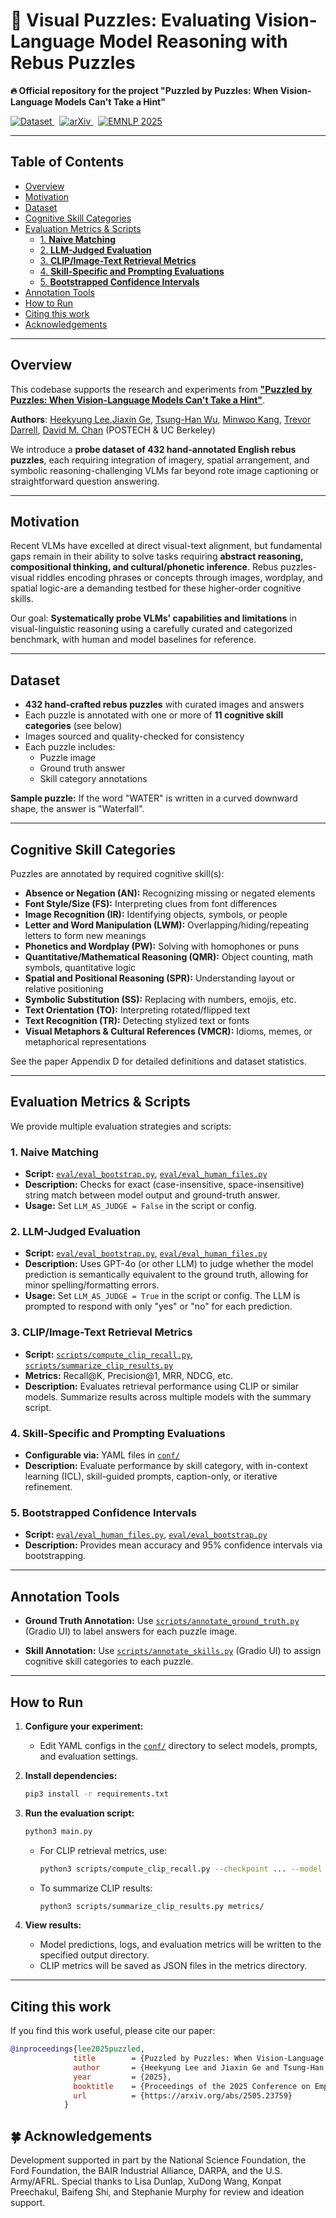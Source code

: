 # 🧩 Visual Puzzles: Evaluating Vision-Language Model Reasoning with Rebus Puzzles

<div >  
<!--   <img src="assets/logo.png" width="200" height="200">  
   -->
  
**🔥 Official repository for the project "Puzzled by Puzzles: When Vision-Language Models Can't Take a Hint"**

<p>
    <a href="https://huggingface.co/datasets/Kyunnilee/visual-puzzles">
      <img src="https://img.shields.io/badge/HuggingFace-Dataset-orange?logo=huggingface&logoColor=white" alt="Dataset" />
    </a>
    &nbsp;
    <a href="https://arxiv.org/abs/2505.23759">
      <img src="https://img.shields.io/badge/arXiv-2505.23759-b31b1b.svg" alt="arXiv" />
    </a>
    &nbsp;
    <a href="https://2025.emnlp.org">
      <img src="https://img.shields.io/badge/EMNLP-2025-blueviolet?logo=google-scholar&logoColor=white" alt="EMNLP 2025" />
    </a>
  </p>  
</div>


---

## Table of Contents
  - [Overview](#overview)
  - [Motivation](#motivation)
  - [Dataset](#dataset)
  - [Cognitive Skill Categories](#cognitive-skill-categories)
  - [Evaluation Metrics \& Scripts](#evaluation-metrics--scripts)
    - [1. **Naive Matching**](#1-naive-matching)
    - [2. **LLM-Judged Evaluation**](#2-llm-judged-evaluation)
    - [3. **CLIP/Image-Text Retrieval Metrics**](#3-clipimage-text-retrieval-metrics)
    - [4. **Skill-Specific and Prompting Evaluations**](#4-skill-specific-and-prompting-evaluations)
    - [5. **Bootstrapped Confidence Intervals**](#5-bootstrapped-confidence-intervals)
  - [Annotation Tools](#annotation-tools)
  - [How to Run](#how-to-run)
  - [Citing this work](#citing-this-work)
  - [Acknowledgements](#acknowledgements)

---

## Overview

This codebase supports the research and experiments from
[**"Puzzled by Puzzles: When Vision-Language Models Can't Take a Hint"**](https://arxiv.org/abs/2505.23759).

**Authors**: [Heekyung Lee](https://kyunnilee.github.io),[Jiaxin Ge](https://jiaxin.ge), [Tsung-Han Wu](https://tsunghan-wu.github.io/), [Minwoo Kang](https://joshuaminwookang.github.io), [Trevor Darrell](https://people.eecs.berkeley.edu/~trevor/), [David M. Chan](https://dchan.cc/) (POSTECH & UC Berkeley)

We introduce a **probe dataset of 432 hand-annotated English rebus puzzles**, each requiring integration of imagery, spatial arrangement, and symbolic reasoning-challenging VLMs far beyond rote image captioning or straightforward question answering.

---

## Motivation

Recent VLMs have excelled at direct visual-text alignment, but fundamental gaps remain in their ability to solve tasks requiring **abstract reasoning, compositional thinking, and cultural/phonetic inference**. Rebus puzzles-visual riddles encoding phrases or concepts through images, wordplay, and spatial logic-are a demanding testbed for these higher-order cognitive skills.

Our goal: **Systematically probe VLMs' capabilities and limitations** in visual-linguistic reasoning using a carefully curated and categorized benchmark, with human and model baselines for reference.

---

## Dataset

- **432 hand-crafted rebus puzzles** with curated images and answers
- Each puzzle is annotated with one or more of **11 cognitive skill categories** (see below)
- Images sourced and quality-checked for consistency
- Each puzzle includes:
  - Puzzle image
  - Ground truth answer
  - Skill category annotations

**Sample puzzle:**
If the word "WATER" is written in a curved downward shape, the answer is "Waterfall".

---

## Cognitive Skill Categories

Puzzles are annotated by required cognitive skill(s):

- **Absence or Negation (AN):** Recognizing missing or negated elements
- **Font Style/Size (FS):** Interpreting clues from font differences
- **Image Recognition (IR):** Identifying objects, symbols, or people
- **Letter and Word Manipulation (LWM):** Overlapping/hiding/repeating letters to form new meanings
- **Phonetics and Wordplay (PW):** Solving with homophones or puns
- **Quantitative/Mathematical Reasoning (QMR):** Object counting, math symbols, quantitative logic
- **Spatial and Positional Reasoning (SPR):** Understanding layout or relative positioning
- **Symbolic Substitution (SS):** Replacing with numbers, emojis, etc.
- **Text Orientation (TO):** Interpreting rotated/flipped text
- **Text Recognition (TR):** Detecting stylized text or fonts
- **Visual Metaphors & Cultural References (VMCR):** Idioms, memes, or metaphorical representations

See the paper Appendix D for detailed definitions and dataset statistics.

---

## Evaluation Metrics & Scripts

We provide multiple evaluation strategies and scripts:

### 1. **Naive Matching**
- **Script:** [`eval/eval_bootstrap.py`](eval/eval_bootstrap.py), [`eval/eval_human_files.py`](eval/eval_human_files.py)
- **Description:** Checks for exact (case-insensitive, space-insensitive) string match between model output and ground-truth answer.
- **Usage:** Set `LLM_AS_JUDGE = False` in the script or config.

### 2. **LLM-Judged Evaluation**
- **Script:** [`eval/eval_bootstrap.py`](eval/eval_bootstrap.py), [`eval/eval_human_files.py`](eval/eval_human_files.py)
- **Description:** Uses GPT-4o (or other LLM) to judge whether the model prediction is semantically equivalent to the ground truth, allowing for minor spelling/formatting errors.
- **Usage:** Set `LLM_AS_JUDGE = True` in the script or config.
  The LLM is prompted to respond with only "yes" or "no" for each prediction.

### 3. **CLIP/Image-Text Retrieval Metrics**
- **Script:** [`scripts/compute_clip_recall.py`](scripts/compute_clip_recall.py), [`scripts/summarize_clip_results.py`](scripts/summarize_clip_results.py)
- **Metrics:** Recall@K, Precision@1, MRR, NDCG, etc.
- **Description:** Evaluates retrieval performance using CLIP or similar models.
  Summarize results across multiple models with the summary script.

### 4. **Skill-Specific and Prompting Evaluations**
- **Configurable via:** YAML files in [`conf/`](conf/)
- **Description:** Evaluate performance by skill category, with in-context learning (ICL), skill-guided prompts, caption-only, or iterative refinement.

### 5. **Bootstrapped Confidence Intervals**
- **Script:** [`eval/eval_human_files.py`](eval/eval_human_files.py), [`eval/eval_bootstrap.py`](eval/eval_bootstrap.py)
- **Description:** Provides mean accuracy and 95% confidence intervals via bootstrapping.

---

## Annotation Tools

- **Ground Truth Annotation:**
  Use [`scripts/annotate_ground_truth.py`](scripts/annotate_ground_truth.py) (Gradio UI) to label answers for each puzzle image.

- **Skill Annotation:**
  Use [`scripts/annotate_skills.py`](scripts/annotate_skills.py) (Gradio UI) to assign cognitive skill categories to each puzzle.

---

## How to Run

1. **Configure your experiment:**
   - Edit YAML configs in the [`conf/`](conf/) directory to select models, prompts, and evaluation settings.

2. **Install dependencies:**
   ```bash
   pip3 install -r requirements.txt
   ```

3. **Run the evaluation script:**
   ```bash
   python3 main.py
   ```
   - For CLIP retrieval metrics, use:
     ```bash
     python3 scripts/compute_clip_recall.py --checkpoint ... --model ... --input_folder ... --ground_truth ... --output ...
     ```
   - To summarize CLIP results:
     ```bash
     python3 scripts/summarize_clip_results.py metrics/
     ```

4. **View results:**
   - Model predictions, logs, and evaluation metrics will be written to the specified output directory.
   - CLIP metrics will be saved as JSON files in the metrics directory.

---

## Citing this work
If you find this work useful, please cite our paper:

```bibtex
@inproceedings{lee2025puzzled,
              title        = {Puzzled by Puzzles: When Vision-Language Models Can’t Take a Hint},
              author       = {Heekyung Lee and Jiaxin Ge and Tsung-Han Wu and Minwoo Kang and Trevor Darrell and David M. Chan},
              year         = {2025},
              booktitle    = {Proceedings of the 2025 Conference on Empirical Methods in Natural Language Processing (EMNLP 2025)},
              url          = {https://arxiv.org/abs/2505.23759}
            }
```

## 🍀 Acknowledgements

Development supported in part by the National Science Foundation, the Ford Foundation, the BAIR Industrial Alliance, DARPA, and the U.S. Army/AFRL.
Special thanks to Lisa Dunlap, XuDong Wang, Konpat Preechakul, Baifeng Shi, and Stephanie Murphy for review and ideation support.
